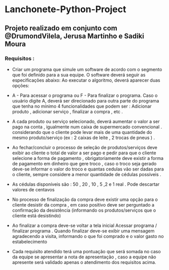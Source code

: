 # Lanchonete-Python-Project
## Projeto realizado em conjunto com @DrumondVilela, Jerusa Martinho e Sadiki Moura

### Requisitos :

* Criar um programa que simule um software de acordo com o segmento que foi definido para a sua equipe. O software deverá seguir as especificações abaixo: 
Ao executar o algoritmo, deverá aparecer duas opções:

* A - Para acessar o programa ou F - Para finalizar o programa. 
Caso o usuário digite A, deverá ser direcionado para outra parte do programa que tenha no mínimo 4  funcionalidades que podem ser : Adicionar produto , adicionar serviço , finalizar a compra , etc .

* A cada produto ou serviço selecionado, deverá aumentar o valor a ser pago na conta , igualmente num caixa de supermercado convencional . considerando que o cliente pode levar mais de uma quantidade do mesmo produto/serviço (ex : 2 caixas de leite , 2 trocas de pneus ) .

* Ao fechar/concluir o processo de seleção de produtos/serviços deve exibir ao cliente o total de valor a ser pago e pedir para que o cliente selecione a forma de pagamento , obrigatoriamente deve existir a forma de pagamento em dinheiro que gere troco , caso o troco seja gerado deve-se informar o valor do troco e quantas cedulas vão ser dadas para o cliente, sempre considere a menor quantidade de cédulas possíveis .

* As cédulas disponíveis são : 50 , 20 , 10 , 5 ,2 e 1 real . Pode descartar valores de centavos 

* No processo de finalização da compra deve existir uma opção para o cliente desistir da compra , em caso positivo deve ser perguntado a confirmação da desistência (informando os produtos/serviços que o cliente está desistindo)

* Ao finalizar a compra deve-se voltar a tela inicial Acessar programa / finalizar programa . Quando finalizar deve-se exibir uma mensagem agradecendo a visita, informando o que foi comprado e o valor gasto no estabelecimento 

* Cada requisito atendido terá uma pontuação que será somada no caso da equipe se apresentar a nota de apresentação , caso a equipe não apresente será validado apenas o atendimento dos requisitos acima.
